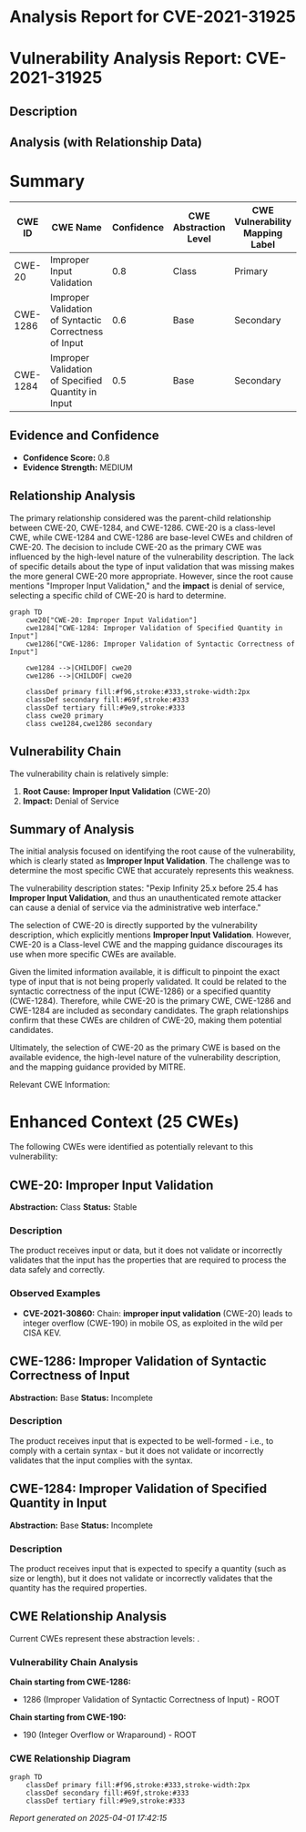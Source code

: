 # Analysis Report for CVE-2021-31925

# Vulnerability Analysis Report: CVE-2021-31925

## Description



## Analysis (with Relationship Data)

# Summary
| CWE ID | CWE Name | Confidence | CWE Abstraction Level | CWE Vulnerability Mapping Label | CWE-Vulnerability Mapping Notes |
|---|---|---|---|---|---|
| CWE-20 | Improper Input Validation | 0.8 | Class | Primary | Discouraged |
| CWE-1286 | Improper Validation of Syntactic Correctness of Input | 0.6 | Base | Secondary | Allowed |
| CWE-1284 | Improper Validation of Specified Quantity in Input | 0.5 | Base | Secondary | Allowed |

## Evidence and Confidence

*   **Confidence Score:** 0.8
*   **Evidence Strength:** MEDIUM

## Relationship Analysis
The primary relationship considered was the parent-child relationship between CWE-20, CWE-1284, and CWE-1286. CWE-20 is a class-level CWE, while CWE-1284 and CWE-1286 are base-level CWEs and children of CWE-20. The decision to include CWE-20 as the primary CWE was influenced by the high-level nature of the vulnerability description. The lack of specific details about the type of input validation that was missing makes the more general CWE-20 more appropriate. However, since the root cause mentions "Improper Input Validation," and the **impact** is denial of service, selecting a specific child of CWE-20 is hard to determine.

```mermaid
graph TD
    cwe20["CWE-20: Improper Input Validation"]
    cwe1284["CWE-1284: Improper Validation of Specified Quantity in Input"]
    cwe1286["CWE-1286: Improper Validation of Syntactic Correctness of Input"]
    
    cwe1284 -->|CHILDOF| cwe20
    cwe1286 -->|CHILDOF| cwe20

    classDef primary fill:#f96,stroke:#333,stroke-width:2px
    classDef secondary fill:#69f,stroke:#333
    classDef tertiary fill:#9e9,stroke:#333
    class cwe20 primary
    class cwe1284,cwe1286 secondary
```

## Vulnerability Chain
The vulnerability chain is relatively simple:
1.  **Root Cause:** **Improper Input Validation** (CWE-20)
2.  **Impact:** Denial of Service

## Summary of Analysis
The initial analysis focused on identifying the root cause of the vulnerability, which is clearly stated as **Improper Input Validation**. The challenge was to determine the most specific CWE that accurately represents this weakness.

The vulnerability description states: "Pexip Infinity 25.x before 25.4 has **Improper Input Validation**, and thus an unauthenticated remote attacker can cause a denial of service via the administrative web interface."

The selection of CWE-20 is directly supported by the vulnerability description, which explicitly mentions **Improper Input Validation**. However, CWE-20 is a Class-level CWE and the mapping guidance discourages its use when more specific CWEs are available.

Given the limited information available, it is difficult to pinpoint the exact type of input that is not being properly validated. It could be related to the syntactic correctness of the input (CWE-1286) or a specified quantity (CWE-1284). Therefore, while CWE-20 is the primary CWE, CWE-1286 and CWE-1284 are included as secondary candidates. The graph relationships confirm that these CWEs are children of CWE-20, making them potential candidates.

Ultimately, the selection of CWE-20 as the primary CWE is based on the available evidence, the high-level nature of the vulnerability description, and the mapping guidance provided by MITRE.

Relevant CWE Information:

# Enhanced Context (25 CWEs)
The following CWEs were identified as potentially relevant to this vulnerability:

## CWE-20: Improper Input Validation
**Abstraction:** Class
**Status:** Stable

### Description
The product receives input or data, but it does
        not validate or incorrectly validates that the input has the
        properties that are required to process the data safely and
        correctly.

### Observed Examples
- **CVE-2021-30860:** Chain: **improper input validation** (CWE-20) leads to integer overflow (CWE-190) in mobile OS, as exploited in the wild per CISA KEV.

## CWE-1286: Improper Validation of Syntactic Correctness of Input
**Abstraction:** Base
**Status:** Incomplete

### Description
The product receives input that is expected to be well-formed - i.e., to comply with a certain syntax - but it does not validate or incorrectly validates that the input complies with the syntax.

## CWE-1284: Improper Validation of Specified Quantity in Input
**Abstraction:** Base
**Status:** Incomplete

### Description
The product receives input that is expected to specify a quantity (such as size or length), but it does not validate or incorrectly validates that the quantity has the required properties.


## CWE Relationship Analysis

Current CWEs represent these abstraction levels: .


### Vulnerability Chain Analysis

**Chain starting from CWE-1286:**
- 1286 (Improper Validation of Syntactic Correctness of Input) - ROOT


**Chain starting from CWE-190:**
- 190 (Integer Overflow or Wraparound) - ROOT



### CWE Relationship Diagram

```mermaid
graph TD
    classDef primary fill:#f96,stroke:#333,stroke-width:2px
    classDef secondary fill:#69f,stroke:#333
    classDef tertiary fill:#9e9,stroke:#333
```



*Report generated on 2025-04-01 17:42:15*
